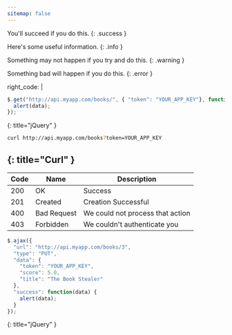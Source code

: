 ```yaml
---
sitemap: false
---
```

You'll succeed if you do this.
{: .success }

Here's some useful information.
{: .info }

Something may not happen if you try and do this.
{: .warning }

Something bad will happen if you do this.
{: .error }

right_code: |
  ~~~ javascript
  $.get("http://api.myapp.com/books/", { "token": "YOUR_APP_KEY"}, function(data) {
    alert(data);
  });
  ~~~
  {: title="jQuery" }

  ~~~ bash
  curl http://api.myapp.com/books?token=YOUR_APP_KEY
  ~~~
  {: title="Curl" }
---


| Code | Name        | Description                      |
|------|-------------|----------------------------------|
| 200  | OK          | Success                          |
| 201  | Created     | Creation Successful              |
| 400  | Bad Request | We could not process that action |
| 403  | Forbidden   | We couldn't authenticate you     |

~~~ javascript
$.ajax({
  "url": "http://api.myapp.com/books/3",
  "type": "PUT",
  "data": {
    "token": "YOUR_APP_KEY",
    "score": 5.0,
    "title": "The Book Stealer"
  },
  "success": function(data) {
    alert(data);
  }
});
~~~
{: title="jQuery" }